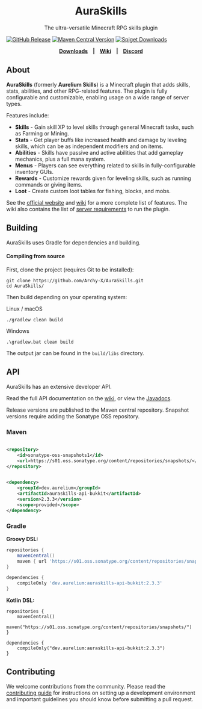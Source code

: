 <h1 style="text-align:center;">AuraSkills</h1>

<p style="text-align:center;">
The ultra-versatile Minecraft RPG skills plugin
</p>

[![GitHub Release](https://img.shields.io/github/v/release/Archy-X/AuraSkills?style=flat-square)](https://github.com/Archy-X/AuraSkills/releases/latest)
[![Maven Central Version](https://img.shields.io/maven-central/v/dev.aurelium/auraskills-api-bukkit?style=flat-square&color=%238529F5)](https://central.sonatype.com/artifact/dev.aurelium/auraskills-api-bukkit)
[![Spiget Downloads](https://img.shields.io/spiget/downloads/81069?style=flat-square)](https://www.spigotmc.org/resources/81069/)

<p style="text-align: center;font-weight: bold;">
  <a href="https://aurelium.dev/auraskills/download">Downloads</a>
  &nbsp;&nbsp;&nbsp;|&nbsp;&nbsp;&nbsp;
  <a href="https://wiki.aurelium.dev/auraskills">Wiki</a>
  &nbsp;&nbsp;&nbsp;|&nbsp;&nbsp;&nbsp;
  <a href="https://discord.gg/Bh2EZfB">Discord</a>
</p>

## About

**AuraSkills** (formerly **Aurelium Skills**) is a Minecraft plugin that adds skills, stats, abilities, and other
RPG-related features. The plugin is fully configurable and customizable, enabling usage on a wide range of server types.

Features include:

- **Skills** - Gain skill XP to level skills through general Minecraft tasks, such as Farming or Mining.
- **Stats** - Get player buffs like increased health and damage by leveling skills, which can be as independent
  modifiers and on items.
- **Abilities** - Skills have passive and active abilities that add gameplay mechanics, plus a full mana system.
- **Menus** - Players can see everything related to skills in fully-configurable inventory GUIs.
- **Rewards** - Customize rewards given for leveling skills, such as running commands or giving items.
- **Loot** - Create custom loot tables for fishing, blocks, and mobs.

See the [official website](https://aurelium.dev/auraskills) and [wiki](https://wiki.aurelium.dev/auraskills) for a more
complete list of features. The wiki also contains the list
of [server requirements](https://wiki.aurelium.dev/auraskills/server-requirements) to run the plugin.

## Building

AuraSkills uses Gradle for dependencies and building.

#### Compiling from source

First, clone the project (requires Git to be installed):

```
git clone https://github.com/Archy-X/AuraSkills.git
cd AuraSkills/
```

Then build depending on your operating system:

Linux / macOS

```
./gradlew clean build
```

Windows

```
.\gradlew.bat clean build
```

The output jar can be found in the `build/libs` directory.

## API

AuraSkills has an extensive developer API.

Read the full API documentation on the [wiki](https://wiki.aurelium.dev/auraskills/api), or view
the [Javadocs](https://docs.aurelium.dev/auraskills-api-bukkit/).

Release versions are published to the Maven central repository. Snapshot versions require adding the Sonatype OSS
repository.

### Maven

```xml

<repository>
    <id>sonatype-oss-snapshots1</id>
    <url>https://s01.oss.sonatype.org/content/repositories/snapshots/</url>
</repository>
```

```xml

<dependency>
    <groupId>dev.aurelium</groupId>
    <artifactId>auraskills-api-bukkit</artifactId>
    <version>2.3.3</version>
    <scope>provided</scope>
</dependency>
```

### Gradle

**Groovy DSL:**

```gradle
repositories {
    mavenCentral()
    maven { url 'https://s01.oss.sonatype.org/content/repositories/snapshots/' }
}

dependencies {
    compileOnly 'dev.aurelium:auraskills-api-bukkit:2.3.3'
}
```

**Kotlin DSL:**

```Gradle Kotlin DSL
repositories { 
    mavenCentral()
    maven("https://s01.oss.sonatype.org/content/repositories/snapshots/")
}

dependencies { 
    compileOnly("dev.aurelium:auraskills-api-bukkit:2.3.3")
}
```

## Contributing

We welcome contributions from the community. Please read the [contributing guide](CONTRIBUTING.md) for instructions
on setting up a development environment and important guidelines you should know before submitting a pull request.

